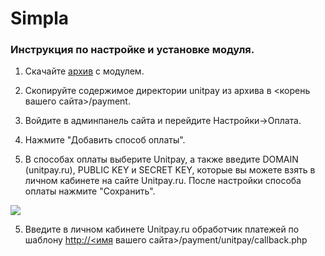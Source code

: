 # Simpla

### Инструкция по настройке и установке модуля.

1. Скачайте   [архив](https://github.com/unitpay/simpla-module) с модулем.

2. Скопируйте содержимое директории unitpay из архива в &lt;корень вашего сайта&gt;/payment.

3. Войдите в админпанель сайта и перейдите Настройки-&gt;Оплата.

4. Нажмите "Добавить способ оплаты".

5. В способах оплаты выберите Unitpay, а также введите DOMAIN \(unitpay.ru\), PUBLIC KEY и SECRET KEY, которые вы можете взять в личном кабинете на сайте Unitpay.ru. После настройки способа оплаты нажмите "Сохранить".   


![](https://d33v4339jhl8k0.cloudfront.net/docs/assets/551a91dbe4b0221aadf24410/images/5e68f24f2c7d3a7e9ae9043c/file-0mVe14P1jr.png)

5. Введите в личном кабинете Unitpay.ru обработчик платежей по шаблону [http://&lt;имя](http://xn--%3C-5ddu8i/) вашего сайта&gt;/payment/unitpay/callback.php

